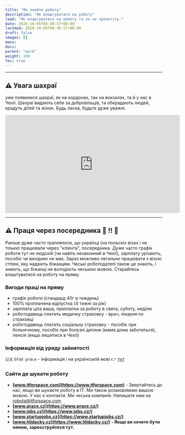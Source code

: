```yaml
---
title: "Як знайти роботу"
description: "Як влаштуватися на роботу"
lead: "Як влаштуватися на роботу та як не пролетіть."
date: 2020-10-06T08:48:57+00:00
lastmod: 2020-10-06T08:48:57+00:00
draft: false
images: []
menu:
docs:
parent: "work"
weight: 100
toc: true
---
```


---

## :warning: Увага шахраї

 уже появилися шахраї, як на кордонах, так на вокзалах, та й у нас в Чехії.
Шахраї видають себе за добровільців, та обкрадають людей, крадуть дітей та жінок. Будь ласка, будьте дуже уважні.

<iframe width="560" height="315" src="https://www.youtube-nocookie.com/embed/bmcgvAsd5mA" title="YouTube video player" frameborder="0" allow="accelerometer; autoplay; clipboard-write; encrypted-media; gyroscope; picture-in-picture" allowfullscreen></iframe>

---

## :warning: Праця через посередника :no_entry_sign: :bangbang: :no_entry_sign:
Раніше дуже часто траплялося, що українці (на польскіх візах і не тільки) працювали через "кліента", посередника.
Дуже часто графік роботи тут не людскій (чи навіть незаконний в Чехії), зарплату урізають, пособіє чи вихідних не має.
Зараз можливо легально працювати з візою стпені, яку надають біжанцям. Чеські роботодателі також це знають, і знають, що біжанці не володіють чеською мовою.
Старайтесь влаштуватися на роботу на пряму.

### Вигоди праці на пряму

* графік роботи (стандард 40г в тиждень)
* 100% проплачена відпустка (4 тижні за рік)
* зарплата ціла ваша, приплатки за роботу в свята, суботу, неділю
* роботодавець платить медичну страховку - врач, лікарня по страховці
* роботодавець платить соціальну страховку - пособіє при больнічному, пособіє при болєзні дитини (мама дома заботиться), пенсія (якщо лишитися в Чехії)

### Інформація від уряду зайнятості
🇺🇦 `Úřád práce` - інформація і на українській мові :point_right:
[тут](https://www.uradprace.cz/web/cz/-/pomoc-pro-obcany-ukrajiny-a-jejich-zamestnavatele)


### Сайти де шукати роботу
* **[www.itforspace.com](https://www.itforspace.com)** - Звертайтесь до нас, якщо ви шукаєте роботу в ІТ. Ми також розмовляємо вашою мовою. У нас є контакти. Ми чеська компанія. Напишите нам на [robota@itforspace.com](mailto:robota@itforspace.com)
* **[www.prace.cz](https://www.prace.cz/)**
* **[www.jobs.cz](https://www.jobs.cz/)**
* **[www.startupjobs.cz](https://www.startupjobs.cz/)**
* **[www.hlidacky.cz](https://www.hlidacky.cz/) - Якщо ви хочете бути нянею, зареєструйтеся тут.**
